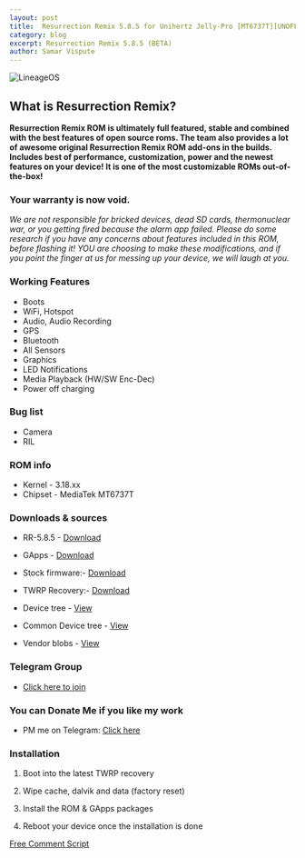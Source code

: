 ```yaml
---
layout: post
title:  Resurrection Remix 5.8.5 for Unihertz Jelly-Pro [MT6737T][UNOFFICIAL]
category: blog
excerpt: Resurrection Remix 5.8.5 (BETA)
author: Samar Vispute
---
```


![LineageOS](http://samarv-121.github.io/images/rr_logo.png)

## What is Resurrection Remix?
**Resurrection Remix ROM is ultimately full featured, stable and combined with the best features of open source roms. The team also provides a lot of awesome original Resurrection Remix ROM add-ons in the builds. Includes best of performance, customization, power and the newest features on your device! It is one of the most customizable ROMs out-of-the-box!**

### Your warranty is now void.
_We are not responsible for bricked devices, dead SD cards, thermonuclear war, or you getting fired because the alarm app failed.
Please do some research if you have any concerns about features included in this ROM, before flashing it!
YOU are choosing to make these modifications, and if you point the finger at us for messing up your device, we will laugh at you._

### Working Features 
* Boots
* WiFi, Hotspot
* Audio, Audio Recording
* GPS
* Bluetooth
* All Sensors
* Graphics
* LED Notifications
* Media Playback (HW/SW Enc-Dec)
* Power off charging

### Bug list
* Camera
* RIL

### ROM info
* Kernel - 3.18.xx
* Chipset - MediaTek MT6737T

### Downloads & sources
* RR-5.8.5 - [Download](https://androidfilehost.com/?fid=818222786056035380)
* GApps - [Download](http://opengapps.org/?download=true&arch=arm&api=7.1&variant=nano)
* Stock firmware:- [Download](https://drive.google.com/file/d/1AudEGvWPHnRKuChEgpayPWRo2SF8h3Y7/view)
* TWRP Recovery:- [Download](https://androidfilehost.com/?fid=962339331458992764)

* Device tree - [View](https://github.com/LineageOS-MediaTek/android_device_unihertz_jellypro)
* Common Device tree - [View](https://github.com/LineageOS-MediaTek/android_device_mediatek_mt6737-common)
* Vendor blobs - [View](https://github.com/LineageOS-MediaTek/proprietary_vendor_unihertz)

### Telegram Group
* [Click here to join](https://web.telegram.org/#/im?p=@jellypro)

### You can Donate Me if you like my work
* PM me on Telegram: [Click here](https://web.telegram.org/#/im?p=@SamarV121)

### Installation
1) Boot into the latest TWRP recovery

2) Wipe cache, dalvik and data (factory reset)

3) Install the ROM & GApps packages

4) Reboot your device once the installation is done

<!-- Begin Comments JavaScript Code --><script type="text/javascript" async>function ajaxpath_5b503d67c3523(url){return window.location.href == '' ? url : url.replace('&s=','&s=' + escape(window.location.href));}(function(){document.write('<div id="fcs_div_5b503d67c3523"><a title="free comment script" href="http://www.freecommentscript.com">&nbsp;&nbsp;<b>Free HTML User Comments</b>...</a></div>');fcs_5b503d67c3523=document.createElement('script');fcs_5b503d67c3523.type="text/javascript";fcs_5b503d67c3523.src=ajaxpath_5b503d67c3523((document.location.protocol=="https:"?"https:":"http:")+"//www.freecommentscript.com/GetComments2.php?p=5b503d67c3523&s=#!5b503d67c3523");setTimeout("document.getElementById('fcs_div_5b503d67c3523').appendChild(fcs_5b503d67c3523)",1);})();</script><noscript><div><a href="http://www.freecommentscript.com" title="free html user comment box">Free Comment Script</a></div></noscript><!-- End Comments JavaScript Code -->
